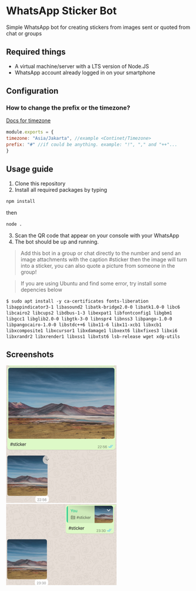 ﻿# WhatsApp Sticker Bot

Simple WhatsApp bot for creating stickers from images sent or quoted from chat or groups

## Required things

-   A virtual machine/server with a LTS version of Node.JS
-   WhatsApp account already logged in on your smartphone

## Configuration

### How to change the prefix or the timezone?

[Docs for timezone](https://momentjs.com/timezone/docs/#/using-timezones)

```js
module.exports = {
timezone: "Asia/Jakarta", //example <Continet/Timezone>
prefix: "#" //if could be anything. example: "!", "," and "++"...
}
```

## Usage guide

1. Clone this repository
2. Install all required packages by typing
```bash
npm install
```
then
```bash
node .
```
3. Scan the QR code that appear on your console with your WhatsApp
4. The bot should be up and running.

> Add this bot in a group or chat directly to the number and send an image attachments with the caption #sticker then the image will turn into a sticker, you can also quote a picture from someone in the group!

> If you are using Ubuntu and find some error, try install some depencies below
```
$ sudo apt install -y ca-certificates fonts-liberation libappindicator3-1 libasound2 libatk-bridge2.0-0 libatk1.0-0 libc6 libcairo2 libcups2 libdbus-1-3 libexpat1 libfontconfig1 libgbm1 libgcc1 libglib2.0-0 libgtk-3-0 libnspr4 libnss3 libpango-1.0-0 libpangocairo-1.0-0 libstdc++6 libx11-6 libx11-xcb1 libxcb1 libxcomposite1 libxcursor1 libxdamage1 libxext6 libxfixes3 libxi6 libxrandr2 libxrender1 libxss1 libxtst6 lsb-release wget xdg-utils
```

## Screenshots

<img src="/assets/images/Send.png" width="300"> <img src="/assets/images/Quote.png" width="300">
